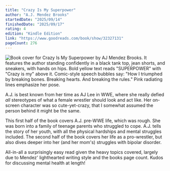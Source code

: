 ```yaml
---
title: "Crazy Is My Superpower"
author: "A.J. Mendez Brooks"
startedDate: "2025/09/14"
finishedDate: "2025/09/17"
rating: 4
edition: "Kindle Edition"
link: "https://www.goodreads.com/book/show/32327131"
pageCount: 276
---
```


![Book cover for Crazy Is My Superpower by AJ Mendez Brooks. It features the author standing confidently in a black tank top, jean shorts, and sneakers, with hands on hips. Bold yellow text reads "SUPERPOWER" with "Crazy is my" above it. Comic-style speech bubbles say: "How I triumphed by breaking bones. Breaking hearts. And breaking the rules." Pink radiating lines emphasize her pose.](https://images-na.ssl-images-amazon.com/images/S/compressed.photo.goodreads.com/books/1475353533i/32327131.jpg)

A.J. is best known from her time as AJ Lee in WWE, where she really defied *all* stereotypes of what a female wrestler should look and act like. Her on-screen character was so cute-yet-crazy, that I somewhat assumed the person behind it might be the same.

This first half of the book covers A.J. pre-WWE life, which was rough. She was born into a family of teenage parents who struggled to cope. A.J. tells the story of her youth, with all the physical hardships and mental struggles included. The second half of the book covers her life as a pro-wrestler, but also dives deeper into her (and her mom's) struggles with bipolar disorder.

All-in-all a surprisingly easy read given the heavy topics covered, largely due to Mendez' lighthearted writing style and the books page count. Kudos for discussing mental health at length!